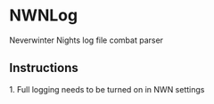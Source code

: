 <h1>NWNLog</h1>
Neverwinter Nights log file combat parser
<h2>Instructions</h2>
1. Full logging needs to be turned on in NWN settings
